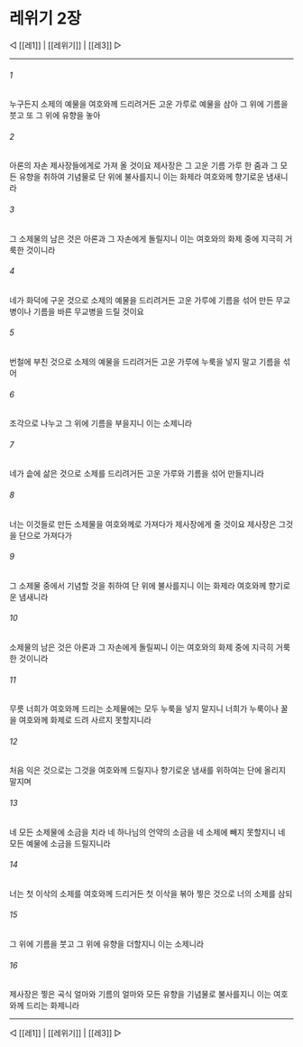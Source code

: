 # 레위기 2장

◁ [[레1]] | [[레위기]] | [[레3]] ▷
***

###### 1
누구든지 소제의 예물을 여호와께 드리려거든 고운 가루로 예물을 삼아 그 위에 기름을 붓고 또 그 위에 유향을 놓아

###### 2
아론의 자손 제사장들에게로 가져 올 것이요 제사장은 그 고운 기름 가루 한 줌과 그 모든 유향을 취하여 기념물로 단 위에 불사를지니 이는 화제라 여호와께 향기로운 냄새니라

###### 3
그 소제물의 남은 것은 아론과 그 자손에게 돌릴지니 이는 여호와의 화제 중에 지극히 거룩한 것이니라

###### 4
네가 화덕에 구운 것으로 소제의 예물을 드리려거든 고운 가루에 기름을 섞어 만든 무교병이나 기름을 바른 무교병을 드릴 것이요

###### 5
번철에 부친 것으로 소제의 예물을 드리려거든 고운 가루에 누룩을 넣지 말고 기름을 섞어

###### 6
조각으로 나누고 그 위에 기름을 부을지니 이는 소제니라

###### 7
네가 솥에 삶은 것으로 소제를 드리려거든 고운 가루와 기름을 섞어 만들지니라

###### 8
너는 이것들로 만든 소제물을 여호와께로 가져다가 제사장에게 줄 것이요 제사장은 그것을 단으로 가져다가

###### 9
그 소제물 중에서 기념할 것을 취하여 단 위에 불사를지니 이는 화제라 여호와께 향기로운 냄새니라

###### 10
소제물의 남은 것은 아론과 그 자손에게 돌릴찌니 이는 여호와의 화제 중에 지극히 거룩한 것이니라

###### 11
무릇 너희가 여호와께 드리는 소제물에는 모두 누룩을 넣지 말지니 너희가 누룩이나 꿀을 여호와께 화제로 드려 사르지 못할지니라

###### 12
처음 익은 것으로는 그것을 여호와께 드릴지나 향기로운 냄새를 위하여는 단에 올리지 말지며

###### 13
네 모든 소제물에 소금을 치라 네 하나님의 언약의 소금을 네 소제에 빼지 못할지니 네 모든 예물에 소금을 드릴지니라

###### 14
너는 첫 이삭의 소제를 여호와께 드리거든 첫 이삭을 볶아 찧은 것으로 너의 소제를 삼되

###### 15
그 위에 기름을 붓고 그 위에 유향을 더할지니 이는 소제니라

###### 16
제사장은 찧은 곡식 얼마와 기름의 얼마와 모든 유향을 기념물로 불사를지니 이는 여호와께 드리는 화제니라

***
◁ [[레1]] | [[레위기]] | [[레3]] ▷